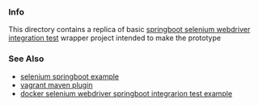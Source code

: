 ### Info

This directory contains a replica of basic [springboot selenium webdriver integration test](https://github.com/kolorobot/spring-boot-thymeleaf) wrapper project  intended to make the prototype

### See Also

  * [selenium springboot example](https://github.com/pvorb/spring-boot-integration-test-example)
  * [vagrant maven plugin](https://github.com/nicoulaj/vagrant-maven-plugin)
  * [docker selenium webdriver springboot integrarion test example](https://github.com/SchulteMarkus/selenium-standalone-chrome-spring-boot-demo)
